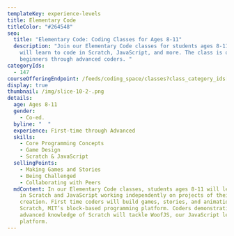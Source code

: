 ```yaml
---
templateKey: experience-levels
title: Elementary Code
titleColor: "#264548"
seo:
  title: "Elementary Code: Coding Classes for Ages 8-11"
  description: "Join our Elementary Code classes for students ages 8-11. Students
    will learn to code in Scratch, JavaScript, and more. The class is open to
    beginners through advanced coders. "
categoryIds:
  - 147
courseOfferingEndpoint: /feeds/coding_space/classes?class_category_ids[]=147
display: true
thumbnail: /img/slice-10-2-.png
details:
  age: Ages 8-11
  gender:
    - Co-ed.
  byline: "  "
  experience: First-time through Advanced
  skills:
    - Core Programming Concepts
    - Game Design
    - Scratch & JavaScript
  sellingPoints:
    - Making Games and Stories
    - Being Challenged
    - Collaborating with Peers
  mdContent: In our Elementary Code classes, students ages 8-11 will learn to code
    in Scratch and JavaScript working independently on projects of their own
    creation. First time coders will build games, stories, and animations in
    Scratch, MIT’s block-based programming platform. Coders demonstrating
    advanced knowledge of Scratch will tackle WoofJS, our JavaScript learning
    platform.
---
```

